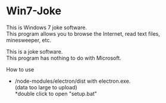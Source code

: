 # Win7-Joke
  
This is Windows 7 joke software.  
This program allows you to browse the Internet, read text files, minesweeper, etc.  
  
This is a joke software.  
This program has nothing to do with Microsoft.  
  
How to use  
* /node-modules/electron/dist with electron.exe.  
(data too large to upload)  
*double click to open "setup.bat"
